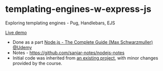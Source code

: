 # templating-engines-w-express-js
Exploring templating engines - Pug, Handlebars, EJS

[Live demo](https://template-engine-xplore.onrender.com)

- Done as a part [Node.js - The Complete Guide (Max Schwarzmuller) @Udemy](https://www.udemy.com/course/nodejs-the-complete-guide/)
- Notes - https://github.com/sanjar-notes/nodejs-notes
- Initial code was inherited from [an existing project](https://github.com/exemplar-codes/traditional-web-app-express), with minor changes provided by the course.
